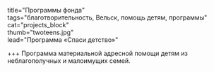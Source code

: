 title="Программы фонда"   
tags="благотворительность, Вельск, помощь детям, программы"  
cat="projects_block"  
thumb="twoteens.jpg"  
lead="Программа «Спаси детство»"  

+++
Программа материальной адресной помощи детям из неблагополучных и малоимущих семей.
